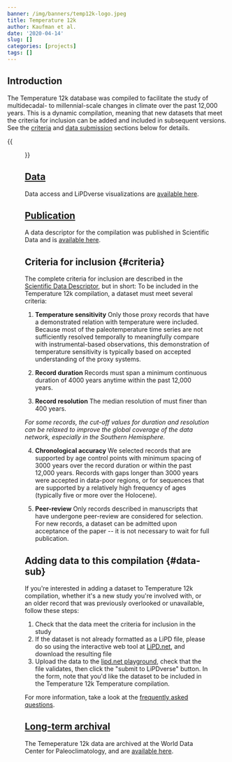 ```yaml
---
banner: /img/banners/temp12k-logo.jpeg
title: Temperature 12k
author: Kaufman et al.
date: '2020-04-14'
slug: []
categories: [projects]
tags: []
---
```


## Introduction
The Temperature 12k database was compiled to facilitate the study of multidecadal- to millennial-scale changes in climate over the past 12,000 years. This is a dynamic compilation, meaning that new datasets that meet the criteria for inclusion can be added and included in subsequent versions. See the [criteria](#criteria) and [data submission](#data-sub) sections below for details.

{{<figure src="datacoverage.png" title="PAGES 2k Data Coverage" width="100%" link="http://lipdverse.org/Temp12k/current_version/">}}

## [Data](http://lipdverse.org/Temp12k/current_version/)

Data access and LiPDverse visualizations are [available here](http://lipdverse.org/Temp12k/current_version/).

## [Publication](https://www.nature.com/articles/s41597-020-0445-3)
 
 A data descriptor for the compilation was published in Scientific Data and is [available here](https://www.nature.com/articles/s41597-020-0445-3). 


## Criteria for inclusion {#criteria}

The complete criteria for inclusion are described in the [Scientific Data Descriptor](https://www.nature.com/articles/sdata201788), but in short: To be included in the Temperature 12k compilation, a dataset must meet several criteria:

1. **Temperature sensitivity** Only those proxy records that have a demonstrated relation with temperature were included. Because most of the paleotemperature time series are not sufficiently resolved temporally to meaningfully compare with instrumental-based observations, this demonstration of temperature sensitivity is typically based on accepted understanding of the proxy systems. 

2. **Record duration** Records must span a minimum continuous duration of 4000 years anytime within the past 12,000 years. 

3. **Record resolution** The median resolution of must finer than 400 years.

*For some records, the cut-off values for duration and resolution can be relaxed to improve the global coverage of the data network, especially in the Southern Hemisphere.*

4. **Chronological accuracy** We selected records that are supported by age control points with minimum spacing of 3000 years over the record duration or within the past 12,000 years. Records with gaps longer than 3000 years were accepted in data-poor regions, or for sequences that are supported by a relatively high frequency of ages (typically five or more over the Holocene). 

5. **Peer-review** Only records described in manuscripts that have undergone peer-review are considered for selection. For new records, a dataset can be admitted upon acceptance of the paper -- it is not necessary to wait for full publication. 

## Adding data to this compilation {#data-sub}

If you're interested in adding a dataset to Temperature 12k compilation, whether it's a new study you're involved with, or an older record that was previously overlooked or unavailable, follow these steps:

1. Check that the data meet the criteria for inclusion in the study
2. If the dataset is not already formatted as a LiPD file, please do so using the interactive web tool at [LiPD.net](http://lipd.net/playground), and download the resulting file
3. Upload the data to the [lipd.net playground](http://lipd.net/playground), check that the file validates, then click the "submit to LiPDverse" button. In the form, note that you'd like the dataset to be included in the Temperature 12k Temperature compilation.

For more information, take a look at the [frequently asked questions](/faq#format).
 
## [Long-term archival](http://www.ncdc.noaa.gov/paleo/study/27330)

The Temeperature 12k data are archived at the World Data Center for Paleoclimatology, and are [available here](http://www.ncdc.noaa.gov/paleo/study/27330).
